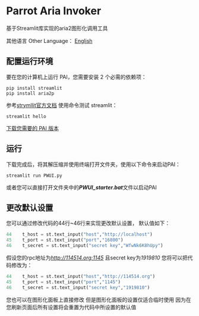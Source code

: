 # Parrot Aria Invoker
基于Streamlit库实现的aria2图形化调用工具

其他语言 Other Language：
[English](README.md)

## 配置运行环境
要在您的计算机上运行 PAI，您需要安装 2 个必需的依赖项：
```shell
pip install streamlit
pip install aria2p
```
参考[strymllit官方文档](https://docs.streamlit.io/get-started/installation) 使用命令测试 streamlit：
```shell
streamlit hello
```
[下载您需要的 PAI 版本](https://github.com/Squirrel963/Parrot_Aria_Invoker/releases/tag/release)

## 运行
下载完成后，将其解压缩并使用终端打开文件夹，使用以下命令来启动PAI：
```shell
streamlit run PWUI.py
```
或者您可以直接打开文件夹中的***PWUI_starter.bat***文件以启动PAI

## 更改默认设置
您可以通过修改代码的44行~46行来实现更改默认设置，
默认值如下：
```python
44    t_host = st.text_input("host","http://localhost")
45    t_port = st.text_input("port","16800")
46    t_secret = st.text_input("secret key","WfwNk6K8hUpy")
```
假设您的rpc地址为*http://114514.org:1145*
且secret key为*1919810*
您将可以把代码修改为：
```python
44    t_host = st.text_input("host","http://114514.org")
45    t_port = st.text_input("port","1145")
46    t_secret = st.text_input("secret key","1919810")
```

您也可以在图形化面板上直接修改
但是图形化面板的设置仅适合临时使用
因为在您刷新页面后所有设置将会重置为代码中所设置的默认值

